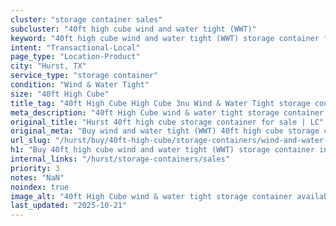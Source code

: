 ```yaml
---
cluster: "storage container sales"
subcluster: "40ft high cube wind and water tight (WWT)"
keyword: "40ft high cube wind and water tight (WWT) storage container for sale Hurst, TX"
intent: "Transactional-Local"
page_type: "Location-Product"
city: "Hurst, TX"
service_type: "storage container"
condition: "Wind & Water Tight"
size: "40ft High Cube"
title_tag: "40ft High Cube High Cube 3nu Wind & Water Tight storage container Sales in Hurst | LC Container"
meta_description: "40ft High Cube wind & water tight storage container sales in Hurst. High cube containers with extra height. Fast delivery, competitive pricing. Serving storage containers area. Quote ID: VBC. Call (214) 524-4168 for your free quote today."
original_title: "Hurst 40ft high cube storage container for sale | LC"
original_meta: "Buy wind and water tight (WWT) 40ft high cube storage container sale with local delivery in Hurst, TX. LC Container — local Since 2003. Request a fast quote today."
url_slug: "/hurst/buy/40ft-high-cube/storage-containers/wind-and-water-tight-wwt"
h1: "Buy 40ft high cube wind and water tight (WWT) storage container in Hurst"
internal_links: "/hurst/storage-containers/sales"
priority: 3
notes: "NaN"
noindex: true
image_alt: "40ft High Cube wind & water tight storage container available for delivery in Hurst"
last_updated: "2025-10-21"
---
```


<!-- TODO: Add unique city/inventory copy, images, and internal links here. -->
